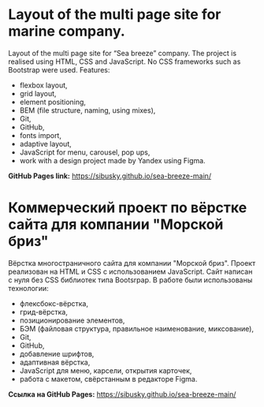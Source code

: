 # Layout of the multi page site for marine company.

Layout of the multi page site for “Sea breeze” company. The project is realised using HTML, CSS and JavaScript. No CSS frameworks such as Bootstrap were used. Features:

- flexbox layout,
- grid layout,
- element positioning,
- BEM (file structure, naming, using mixes),
- Git,
- GitHub,
- fonts import,
- adaptive layout,
- JavaScript for menu, carousel, pop ups,
- work with a design project made by Yandex using Figma.

**GitHub Pages link:**
https://sibusky.github.io/sea-breeze-main/

# Коммерческий проект по вёрстке сайта для компании "Морской бриз"

Вёрстка многостраничного сайта для компании "Морской бриз". Проект реализован на HTML и CSS с использованием JavaScript. Сайт написан с нуля без CSS библиотек типа Bootsrpap. В работе были использованы технологии:  

- флексбокс-вёрстка,
- грид-вёрстка,
- позиционирование элементов,
- БЭМ (файловая структура, правильное наименование, миксование),
- Git,
- GitHub,
- добавление шрифтов,
- адаптивная вёрстка,
- JavaScript для меню, карсели, открытия карточек,
- работа с макетом, свёрстанным в редакторе Figma.

**Ссылка на GitHub Pages:**
https://sibusky.github.io/sea-breeze-main/